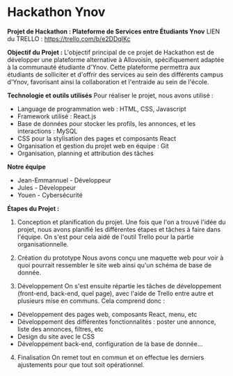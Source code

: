 # Hackathon Ynov

**Projet de Hackathon : Plateforme de Services entre Étudiants Ynov**
LIEN du TRELLO : https://trello.com/b/e2DDqIKc

**Objectif du Projet :**
L'objectif principal de ce projet de Hackathon est de développer une plateforme alternative à Allovoisin, spécifiquement adaptée à la communauté étudiante d'Ynov. Cette plateforme permettra aux étudiants de solliciter et d'offrir des services au sein des différents campus d'Ynov, favorisant ainsi la collaboration et l'entraide au sein de l'école.

**Technologie et outils utilisés**
Pour réaliser le projet, nous avons utilisé :
- Language de programmation web : HTML, CSS, Javascript
- Framework utilisé : React.js
- Base de données pour stocker les profils, les annonces, et les interactions : MySQL
- CSS pour la stylisation des pages et composants React
- Organisation et gestion du projet web en équipe : Git
- Organisation, planning et attribution des tâches 

**Notre équipe**
- Jean-Emmannuel - Développeur
- Jules - Développeur
- Youen - Cybersécurité

**Étapes du Projet :**
1. Conception et planification du projet.
Une fois que l'on a trouvé l'idée du projet, nous avons planifié les différentes étapes et tâches à faire dans l'équipe.
On s'est pour cela aidé de l'outil Trello pour la partie organisationnelle. 

2. Création du prototype
Nous avons conçu une maquette web pour voir à quoi pourrait ressembler le site web ainsi qu'un schéma de base de donnée.

3. Développement
On s'est ensuite répartie les tâches de développement (front-end, back-end, quel page), avec l'aide de Trello entre autre et plusieurs mise en communs. 
Cela comprend donc : 
- Développement des pages web, composants React, menu, etc
- Développement des différentes fonctionnalités : poster une annonce, liste des annonces, filtres, etc
- Design du site avec le CSS
- Développement back-end, configuration de la base de donnée...

4. Finalisation
On remet tout en commun et on effectue les derniers ajustements pour que tout soit opérationnel.
